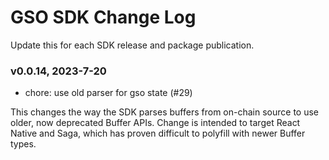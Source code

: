 # GSO SDK Change Log

Update this for each SDK release and package publication.

### v0.0.14, 2023-7-20

- chore: use old parser for gso state (#29)

This changes the way the SDK parses buffers from on-chain source
to use older, now deprecated Buffer APIs. Change is intended to
target React Native and Saga, which has proven difficult to
polyfill with newer Buffer types.

